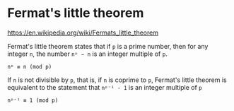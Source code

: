 # Fermat's little theorem

https://en.wikipedia.org/wiki/Fermats_little_theorem

Fermat's little theorem states that if `p` is a prime number, then for any integer `n`, the number `nᵖ − n` is an integer multiple of `p`.

`nᵖ ≡ n (mod p)`

If `n` is not divisible by `p`, that is, if `n` is coprime to `p`, Fermat's little theorem is equivalent to the statement that `nᵖ⁻¹ - 1` is an integer multiple of `p`

`nᵖ⁻¹ ≡ 1 (mod p)`
